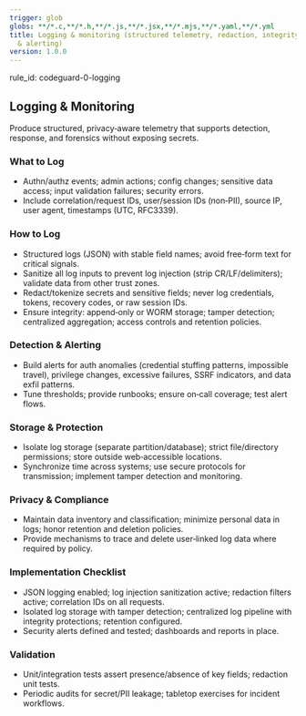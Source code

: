 ```yaml
---
trigger: glob
globs: **/*.c,**/*.h,**/*.js,**/*.jsx,**/*.mjs,**/*.yaml,**/*.yml
title: Logging & monitoring (structured telemetry, redaction, integrity, detection
  & alerting)
version: 1.0.0
---
```


rule_id: codeguard-0-logging

## Logging & Monitoring

Produce structured, privacy‑aware telemetry that supports detection, response, and forensics without exposing secrets.

### What to Log
- Authn/authz events; admin actions; config changes; sensitive data access; input validation failures; security errors.
- Include correlation/request IDs, user/session IDs (non‑PII), source IP, user agent, timestamps (UTC, RFC3339).

### How to Log
- Structured logs (JSON) with stable field names; avoid free‑form text for critical signals.
- Sanitize all log inputs to prevent log injection (strip CR/LF/delimiters); validate data from other trust zones.
- Redact/tokenize secrets and sensitive fields; never log credentials, tokens, recovery codes, or raw session IDs.
- Ensure integrity: append‑only or WORM storage; tamper detection; centralized aggregation; access controls and retention policies.

### Detection & Alerting
- Build alerts for auth anomalies (credential stuffing patterns, impossible travel), privilege changes, excessive failures, SSRF indicators, and data exfil patterns.
- Tune thresholds; provide runbooks; ensure on‑call coverage; test alert flows.

### Storage & Protection
- Isolate log storage (separate partition/database); strict file/directory permissions; store outside web‑accessible locations.
- Synchronize time across systems; use secure protocols for transmission; implement tamper detection and monitoring.

### Privacy & Compliance
- Maintain data inventory and classification; minimize personal data in logs; honor retention and deletion policies.
- Provide mechanisms to trace and delete user‑linked log data where required by policy.

### Implementation Checklist
- JSON logging enabled; log injection sanitization active; redaction filters active; correlation IDs on all requests.
- Isolated log storage with tamper detection; centralized log pipeline with integrity protections; retention configured.
- Security alerts defined and tested; dashboards and reports in place.

### Validation
- Unit/integration tests assert presence/absence of key fields; redaction unit tests.
- Periodic audits for secret/PII leakage; tabletop exercises for incident workflows.
